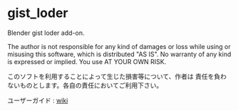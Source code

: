 # gist_loder

Blender gist loder add-on.

The author is not responsible for any kind of damages or loss
while using or misusing this software, which is distributed
"AS IS". No warranty of any kind is expressed or implied.
You use AT YOUR OWN RISK.

このソフトを利用することによって生じた損害等について、作者は
責任を負わないものとします。各自の責任においてご利用下さい。

ユーザーガイド : [wiki](https://github.com/TakosukeGH/gist_loder/wiki)
